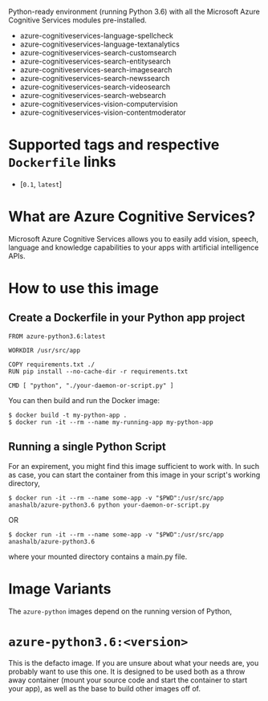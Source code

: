 Python-ready environment (running Python 3.6) with all the Microsoft Azure Cognitive Services modules pre-installed.

 * azure-cognitiveservices-language-spellcheck
 * azure-cognitiveservices-language-textanalytics
 * azure-cognitiveservices-search-customsearch
 * azure-cognitiveservices-search-entitysearch
 * azure-cognitiveservices-search-imagesearch
 * azure-cognitiveservices-search-newssearch
 * azure-cognitiveservices-search-videosearch
 * azure-cognitiveservices-search-websearch
 * azure-cognitiveservices-vision-computervision
 * azure-cognitiveservices-vision-contentmoderator

# Supported tags and respective `Dockerfile` links

-	[`0.1`, `latest`]

# What are Azure Cognitive Services?

Microsoft Azure Cognitive Services allows you to easily add vision, speech, language and knowledge capabilities to your apps with artificial intelligence APIs.

# How to use this image

## Create a Dockerfile in your Python app project

```console
FROM azure-python3.6:latest

WORKDIR /usr/src/app

COPY requirements.txt ./
RUN pip install --no-cache-dir -r requirements.txt

CMD [ "python", "./your-daemon-or-script.py" ]
```

You can then build and run the Docker image:

```console
$ docker build -t my-python-app .
$ docker run -it --rm --name my-running-app my-python-app
```

## Running a single Python Script

For an expirement, you might find this image sufficient to work with. In such as case, you can start the container from this image in your script's working directory,

```console
$ docker run -it --rm --name some-app -v "$PWD":/usr/src/app anashalb/azure-python3.6 python your-daemon-or-script.py
```

OR

```console
$ docker run -it --rm --name some-app -v "$PWD":/usr/src/app anashalb/azure-python3.6
```

where your mounted directory contains a main.py file.

# Image Variants

The `azure-python` images depend on the running version of Python,

# `azure-python3.6:<version>`

This is the defacto image. If you are unsure about what your needs are, you probably want to use this one. It is designed to be used both as a throw away container (mount your source code and start the container to start your app), as well as the base to build other images off of.